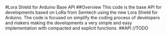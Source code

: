 #Lora Shield for Arduino Base API
##Overview
This code is the base API for developments based on LoRa from Semtech using the new Lora Shield for Arduino. The code is focused on simplify the coding process of developers and makers making the developments a very simple and easy implementation with compacted and explicit functions.
##API 
//TODO
